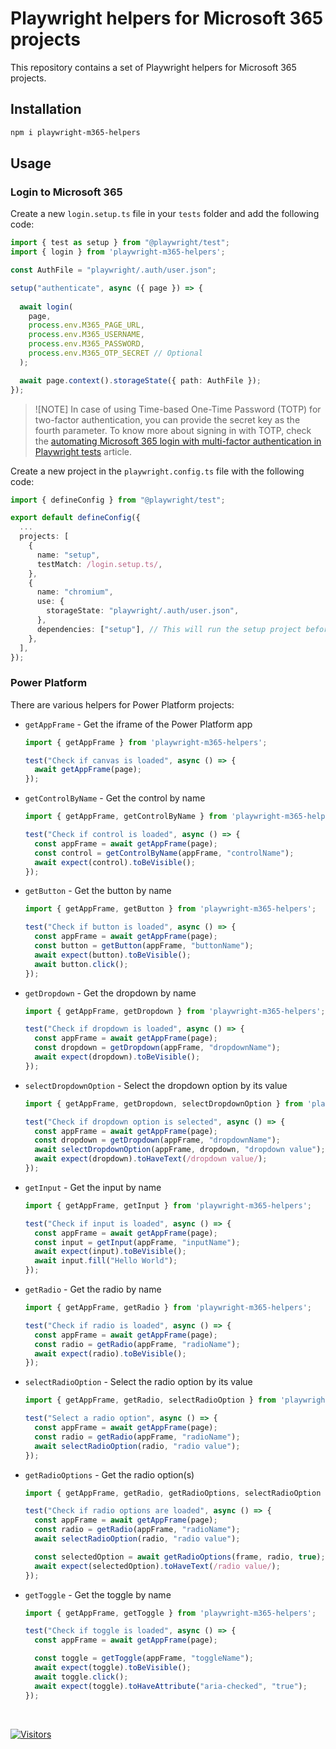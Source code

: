 # Playwright helpers for Microsoft 365 projects

This repository contains a set of Playwright helpers for Microsoft 365 projects.

## Installation

```bash
npm i playwright-m365-helpers
```

## Usage

### Login to Microsoft 365

Create a new `login.setup.ts` file in your `tests` folder and add the following code:

```typescript
import { test as setup } from "@playwright/test";
import { login } from 'playwright-m365-helpers';

const AuthFile = "playwright/.auth/user.json";

setup("authenticate", async ({ page }) => {
  
  await login(
    page,
    process.env.M365_PAGE_URL,
    process.env.M365_USERNAME,
    process.env.M365_PASSWORD,
    process.env.M365_OTP_SECRET // Optional
  );

  await page.context().storageState({ path: AuthFile });
});
```

> ![NOTE]
> In case of using Time-based One-Time Password (TOTP) for two-factor authentication, you can provide the secret key as the fourth parameter.
> To know more about signing in with TOTP, check the [automating Microsoft 365 login with multi-factor authentication in Playwright tests](https://www.eliostruyf.com/automating-microsoft-365-login-mfa-playwright-tests/) article.

Create a new project in the `playwright.config.ts` file with the following code:

```typescript
import { defineConfig } from "@playwright/test";

export default defineConfig({
  ...
  projects: [
    {
      name: "setup",
      testMatch: /login.setup.ts/,
    },
    {
      name: "chromium",
      use: {
        storageState: "playwright/.auth/user.json",
      },
      dependencies: ["setup"], // This will run the setup project before the chromium project
    },
  ],
});
```

### Power Platform

There are various helpers for Power Platform projects:

- `getAppFrame` - Get the iframe of the Power Platform app

  ```typescript
  import { getAppFrame } from 'playwright-m365-helpers';

  test("Check if canvas is loaded", async () => {
    await getAppFrame(page);
  });
  ```

- `getControlByName` - Get the control by name
  
  ```typescript
  import { getAppFrame, getControlByName } from 'playwright-m365-helpers';

  test("Check if control is loaded", async () => {
    const appFrame = await getAppFrame(page);
    const control = getControlByName(appFrame, "controlName");
    await expect(control).toBeVisible();
  });
  ```

- `getButton` - Get the button by name

  ```typescript
  import { getAppFrame, getButton } from 'playwright-m365-helpers';

  test("Check if button is loaded", async () => {
    const appFrame = await getAppFrame(page);
    const button = getButton(appFrame, "buttonName");
    await expect(button).toBeVisible();
    await button.click();
  });
  ```

- `getDropdown` - Get the dropdown by name

  ```typescript
  import { getAppFrame, getDropdown } from 'playwright-m365-helpers';

  test("Check if dropdown is loaded", async () => {
    const appFrame = await getAppFrame(page);
    const dropdown = getDropdown(appFrame, "dropdownName");
    await expect(dropdown).toBeVisible();
  });
  ```

- `selectDropdownOption` - Select the dropdown option by its value

  ```typescript
  import { getAppFrame, getDropdown, selectDropdownOption } from 'playwright-m365-helpers';

  test("Check if dropdown option is selected", async () => {
    const appFrame = await getAppFrame(page);
    const dropdown = getDropdown(appFrame, "dropdownName");
    await selectDropdownOption(appFrame, dropdown, "dropdown value");
    await expect(dropdown).toHaveText(/dropdown value/);
  });
  ```

- `getInput` - Get the input by name

  ```typescript
  import { getAppFrame, getInput } from 'playwright-m365-helpers';

  test("Check if input is loaded", async () => {
    const appFrame = await getAppFrame(page);
    const input = getInput(appFrame, "inputName");
    await expect(input).toBeVisible();
    await input.fill("Hello World");
  });
  ```

- `getRadio` - Get the radio by name

  ```typescript
  import { getAppFrame, getRadio } from 'playwright-m365-helpers';

  test("Check if radio is loaded", async () => {
    const appFrame = await getAppFrame(page);
    const radio = getRadio(appFrame, "radioName");
    await expect(radio).toBeVisible();
  });
  ```

- `selectRadioOption` - Select the radio option by its value

  ```typescript
  import { getAppFrame, getRadio, selectRadioOption } from 'playwright-m365-helpers';

  test("Select a radio option", async () => {
    const appFrame = await getAppFrame(page);
    const radio = getRadio(appFrame, "radioName");
    await selectRadioOption(radio, "radio value");
  });
  ```

- `getRadioOptions` - Get the radio option(s)

  ```typescript
  import { getAppFrame, getRadio, getRadioOptions, selectRadioOption } from 'playwright-m365-helpers';

  test("Check if radio options are loaded", async () => {
    const appFrame = await getAppFrame(page);
    const radio = getRadio(appFrame, "radioName");
    await selectRadioOption(radio, "radio value");

    const selectedOption = await getRadioOptions(frame, radio, true);
    await expect(selectedOption).toHaveText(/radio value/);
  });
  ```

- `getToggle` - Get the toggle by name

  ```typescript
  import { getAppFrame, getToggle } from 'playwright-m365-helpers';

  test("Check if toggle is loaded", async () => {
    const appFrame = await getAppFrame(page);

    const toggle = getToggle(appFrame, "toggleName");
    await expect(toggle).toBeVisible();
    await toggle.click();
    await expect(toggle).toHaveAttribute("aria-checked", "true");
  });
  ```

<br />

[![Visitors](https://api.visitorbadge.io/api/visitors?path=https%3A%2F%2Fgithub.com%2Festruyf%2Fplaywright-m365-helpers&countColor=%23263759)](https://visitorbadge.io/status?path=https%3A%2F%2Fgithub.com%2Festruyf%2Fplaywright-m365-helpers)
